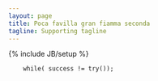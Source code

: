 ```yaml
---
layout: page
title: Poca favilla gran fiamma seconda
tagline: Supporting tagline
---
```

{% include JB/setup %}
```
	while( success != try());
```
